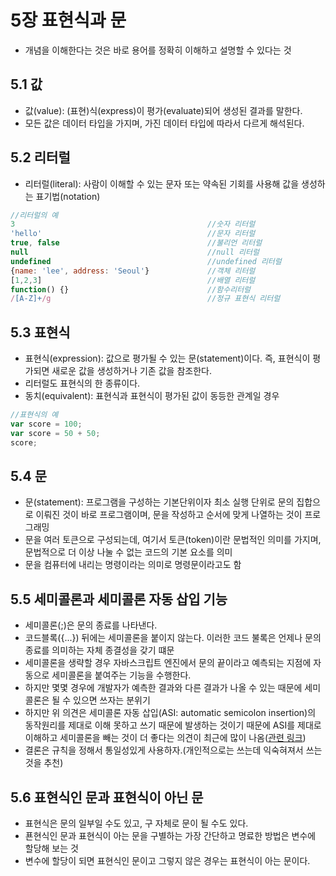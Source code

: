 # 5장 표현식과 문

* 개념을 이해한다는 것은 바로 용어를 정확히 이해하고 설명할 수 있다는 것

## 5.1 값

* 값(value): (표현)식(express)이 평가(evaluate)되어 생성된 결과를 말한다.
* 모든 값은 데이터 타입을 가지며, 가진 데이터 타입에 따라서 다르게 해석된다.

## 5.2 리터럴

* 리터럴(literal): 사람이 이해할 수 있는 문자 또는 약속된 기회를 사용해 값을 생성하는 표기법(notation)
```javascript
//리터럴의 예
3                                           //숫자 리터럴
'hello'                                     //문자 리터럴
true, false                                 //불리언 리터럴
null                                        //null 리터럴
undefined                                   //undefined 리터럴
{name: 'lee', address: 'Seoul'}             //객체 리터럴
[1,2,3]                                     //배열 리터럴
function() {}                               //함수리터럴
/[A-Z]+/g                                   //정규 표현식 리터럴
```

## 5.3 표현식

* 표현식(expression): 값으로 평가될 수 있는 문(statement)이다. 즉, 표현식이 평가되면 새로운 값을 생성하거나 기존 값을 참조한다.
* 리터럴도 표현식의 한 종류이다.
* 동치(equivalent): 표현식과 표현식이 평가된 값이 동등한 관계일 경우

```javascript
//표현식의 예
var score = 100;
var score = 50 + 50;
score;
```

## 5.4 문

* 문(statement): 프로그램을 구성하는 기본단위이자 최소 실행 단위로 문의 집합으로 이뤄진 것이 바로 프로그램이며, 문을 작성하고 순서에 맞게 나열하는 것이 프로그래밍
* 문을 여러 토큰으로 구성되는데, 여기서 토큰(token)이란 문법적인 의미를 가지며, 문법적으로 더 이상 나눌 수 없는 코드의 기본 요소를 의미
* 문을 컴퓨터에 내리는 명령이라는 의미로 명령문이라고도 함

## 5.5 세미콜론과 세미콜론 자동 삽입 기능

* 세미콜론(;)은 문의 종료를 나타낸다.
* 코드블록({...}) 뒤에는 세미콜론을 붙이지 않는다. 이러한 코드 불록은 언제나 문의 종료를 의미하는 자체 종결성을 갖기 떄문
* 세미콜론을 생략할 경우 자바스크립트 엔진에서 문의 끝이라고 예측되는 지점에 자동으로 세미콜론을 붙여주는 기능을 수행한다.
* 하지만 몇몇 경우에 개발자가 예측한 결과와 다른 결과가 나올 수 있는 때문에 세미콜론은 될 수 있으면 쓰자는 분위기
* 하지만 위 의견은 세미콜론 자동 삽입(ASI: automatic semicolon insertion)의 동작원리를 제대로 이해 못하고 쓰기 때문에 발생하는 것이기 때문에 ASI를 제대로 이해하고 세미콜론을 빼는 것이 더 좋다는 의견이 최근에 많이 나옴([관련 링크](https://bakyeono.net/post/2018-01-19-javascript-use-semicolon-or-not.html))
* 결론은 규칙을 정해서 통일성있게 사용하자.(개인적으로는 쓰는데 익숙혀져서 쓰는 것을 추천)

## 5.6 표현식인 문과 표현식이 아닌 문

* 표현식은 문의 일부일 수도 있고, 구 자체로 문이 될 수도 있다.
* 푠현식인 문과 표현식이 아는 문을 구별하는 가장 간단하고 명료한 방법은 변수에 할당해 보는 것
* 변수에 할당이 되면 표현식인 문이고 그렇지 않은 경우는 표현식이 아는 문이다.






